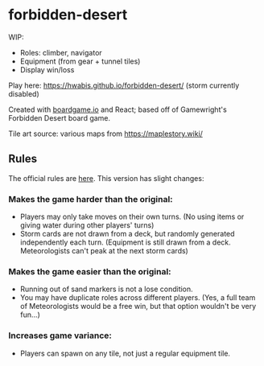 # forbidden-desert
WIP:
* Roles: climber, navigator
* Equipment (from gear + tunnel tiles)
* Display win/loss

Play here: https://hwabis.github.io/forbidden-desert/ (storm currently disabled)

Created with [boardgame.io](https://boardgame.io/) and React; based off of Gamewright's Forbidden Desert board game.

Tile art source: various maps from https://maplestory.wiki/

## Rules
The official rules are [here](https://www.gamewright.com/gamewright/pdfs/Rules/ForbiddenDesertTM-RULES.pdf). This version has slight changes:

### Makes the game harder than the original:
* Players may only take moves on their own turns. (No using items or giving water during other players' turns)
* Storm cards are not drawn from a deck, but randomly generated independently each turn. (Equipment is still drawn from a deck. Meteorologists can't peak at the next storm cards)

### Makes the game easier than the original:
* Running out of sand markers is not a lose condition.
* You may have duplicate roles across different players. (Yes, a full team of Meteorologists would be a free win, but that option wouldn't be very fun...)

### Increases game variance:
* Players can spawn on any tile, not just a regular equipment tile.
